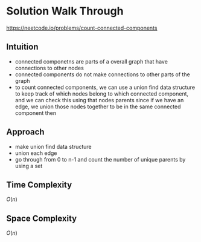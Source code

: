 # Solution Walk Through
https://neetcode.io/problems/count-connected-components

## Intuition
- connected componetns are parts of a overall graph that have connections to other nodes
- connected components do not make connections to other parts of the graph
- to count connected components, we can use a union find data structure to keep track of which nodes belong to which connected component, and we can check this using that nodes parents since if we have an edge, we union those nodes together to be in the same connected component then

## Approach
- make union find data structure
- union each edge
- go through from 0 to n-1 and count the number of unique parents by using a set

## Time Complexity
$O(n)$

## Space Complexity
$O(n)$



